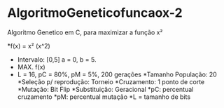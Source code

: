 # AlgoritmoGeneticofuncaox-2

Algoritmo Genetico em C, para maximizar a função x²	
    
*f(x) = x² (x^2)
 *   Intervalo: [0,5] a = 0, b = 5.
 *  MAX. f(x)
 * L = 16, pC = 80%, pM = 5%, 200 gerações
 *Tamanho População: 20
 *Seleção p/ reprodução: Torneio
 *Cruzamento: 1 ponto de corte
 *Mutação: Bit Flip
 *Substituição: Geracional
 *pC: percentual cruzamento
 *pM: percentual mutação
 *L = tamanho de bits
